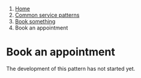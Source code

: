 1.  [Home](/docs/core/contents)
2.	[Common service patterns](/docs/core/common-service-patterns/overview)
3.  [Book something](/docs/core/common-service-patterns/service-patterns/book-something/overview)
4.  Book  an appointment

# Book  an appointment

The development of this pattern has not started yet.
